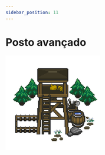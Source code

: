 ```yaml
---
sidebar_position: 11
---
```


# Posto avançado
![Posto avançado](https://raw.githubusercontent.com/Orna-Brasil/Assets/main/Edificios/Outpost.webp)
